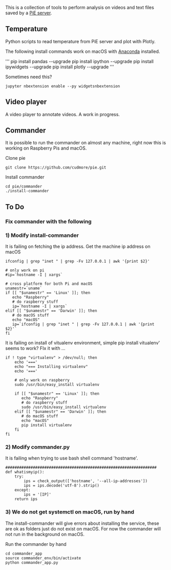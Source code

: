 This is a collection of tools to perform analysis on videos and text files saved by a [PiE server](https://github.com/cudmore/pie).

## Temperature

Python scripts to read temperature from PiE server and plot with Plotly.

The following install commands work on macOS with [Anaconda](https://www.anaconda.com/download/#macos) installed.

'''
pip install pandas --upgrade
pip install ipython --upgrade
pip install ipywidgets --upgrade
pip install plotly --upgrade
'''

Sometimes need this?

```
jupyter nbextension enable --py widgetsnbextension
```

## Video player

A video player to annotate videos. A work in progress.

## Commander

It is possible to run the commander on almost any machine, right now this is working on Raspberry Pis and macOS.

Clone pie

	git clone https://github.com/cudmore/pie.git

Install commander

	cd pie/commander
	./install-commander

## To Do

### Fix commander with the following

	
### 1) Modify install-commander

It is failing on fetching the ip address. Get the machine ip address on macOS

	ifconfig | grep "inet " | grep -Fv 127.0.0.1 | awk '{print $2}'

```
# only work on pi
#ip=`hostname -I | xargs`

# cross platform for both Pi and macOS
unamestr=`uname`
if [[ "$unamestr" == 'Linux' ]]; then
   echo "Raspberry"
   # do raspberry stuff
   ip=`hostname -I | xargs`
elif [[ "$unamestr" == 'Darwin' ]]; then
   # do macOS stuff
   echo "macOS"
   ip=`ifconfig | grep "inet " | grep -Fv 127.0.0.1 | awk '{print $2}'`
fi
```

It is failing on install of vitualenv environment, simple pip install vitualenv' seems to work? FIx it with ...

```
if ! type "virtualenv" > /dev/null; then
	echo '==='
	echo "=== Installing virtualenv"
	echo '==='
	
	# only work on raspberry
	sudo /usr/bin/easy_install virtualenv

	if [[ "$unamestr" == 'Linux' ]]; then
	   echo "Raspberry"
	   # do raspberry stuff
	   sudo /usr/bin/easy_install virtualenv
	elif [[ "$unamestr" == 'Darwin' ]]; then
	   # do macOS stuff
	   echo "macOS"
	   pip install virtualenv
	fi
fi
```

### 2) Modify commander.py

It is failing when trying to use bash shell command 'hostname'.

```
##################################################################
def whatismyip():
	try:
		ips = check_output(['hostname', '--all-ip-addresses'])
		ips = ips.decode('utf-8').strip()
	except:
		ips = '[IP]'
	return ips
```


### 3) We do not get systemctl on macOS, run by hand

The install-commander will give errors about installing the service, these are ok as folders just do not exist on macOS. For now the commander will not run in the background on macOS.

Run the commander by hand

```
cd commander_app
source commander_env/bin/activate
python commander_app.py
 
```

